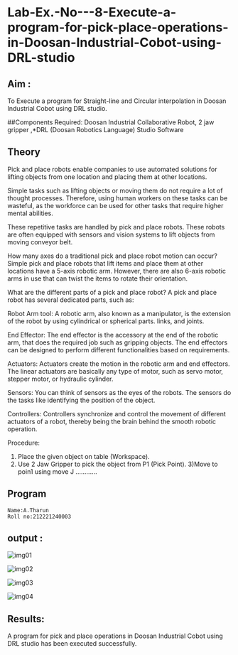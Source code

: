 # Lab-Ex.-No---8-Execute-a-program-for-pick-place-operations-in-Doosan-Industrial-Cobot-using-DRL-studio
## Aim :
To Execute a program for Straight-line and Circular interpolation in Doosan Industrial Cobot using DRL studio.

##Components Required: Doosan Industrial Collaborative Robot, 2 jaw gripper ,*DRL (Doosan Robotics Language) Studio Software


## Theory 
Pick and place robots enable companies to use automated solutions for lifting objects from one location and placing them at other locations.

Simple tasks such as lifting objects or moving them do not require a lot of thought processes. Therefore, using human workers on these tasks can be wasteful, as the workforce can be used for other tasks that require higher mental abilities.

These repetitive tasks are handled by pick and place robots. These robots are often equipped with sensors and vision systems to lift objects from moving conveyor belt.

How many axes do a traditional pick and place robot motion can occur?
Simple pick and place robots that lift items and place them at other locations have a 5-axis robotic arm. However, there are also 6-axis robotic arms in use that can twist the items to rotate their orientation.

What are the different parts of a pick and place robot?
A pick and place robot has several dedicated parts, such as:

Robot Arm tool: A robotic arm, also known as a manipulator, is the extension of the robot by using cylindrical or spherical parts. links, and joints.

End Effector: The end effector is the accessory at the end of the robotic arm, that does the required job such as gripping objects. The end effectors can be designed to perform different functionalities based on requirements.

Actuators: Actuators create the motion in the robotic arm and end effectors. The linear actuators are basically any type of motor, such as servo motor, stepper motor, or hydraulic cylinder.

Sensors: You can think of sensors as the eyes of the robots. The sensors do the tasks like identifying the position of the object.

Controllers: Controllers synchronize and control the movement of different actuators of a robot, thereby being the brain behind the smooth robotic operation.



Procedure:


1) Place the given object on table (Workspace).
2) Use 2 Jaw Gripper to pick the object from P1 (Pick Point). 
3)Move to poin1 using move J
............


## Program 

~~~
Name:A.Tharun
Roll no:212221240003
~~~

## output : 
![img01](https://user-images.githubusercontent.com/93427201/204090679-1d838d01-cc78-4fbe-893c-6aae923a3818.png)

![img02](https://user-images.githubusercontent.com/93427201/204090682-539e49c2-152a-4d1f-939b-4dcfdf994d58.png)

![img03](https://user-images.githubusercontent.com/93427201/204090689-99726f07-aec2-4594-a994-fb06c9c34a69.png)

![img04](https://user-images.githubusercontent.com/93427201/204090700-0affbdd5-f152-4883-8a04-a6bf24774fb1.png)


## Results: 
A program for pick and place operations in Doosan Industrial Cobot using DRL studio has been executed successfully.






